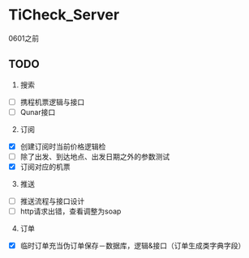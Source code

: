 TiCheck_Server
==============

0601之前

TODO
---------------
1. 搜索
 - [ ] 携程机票逻辑与接口
 - [ ] Qunar接口
2. 订阅
 - [x] 创建订阅时当前价格逻辑检
 - [ ] 除了出发、到达地点、出发日期之外的参数测试
 - [x] 订阅对应的机票
3. 推送
 - [ ] 推送流程与接口设计
 - [ ] http请求出错，查看调整为soap
4. 订单
 - [x] 临时订单充当伪订单保存－数据库，逻辑&接口（订单生成类字典字段）
